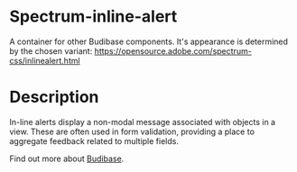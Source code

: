 # Spectrum-inline-alert
A container for other Budibase components. It's appearance is determined by the chosen variant: https://opensource.adobe.com/spectrum-css/inlinealert.html

# Description
In-line alerts display a non-modal message associated with objects in a view. These are often used in form validation, providing a place to aggregate feedback related to multiple fields.

Find out more about [Budibase](https://github.com/Budibase/budibase).



